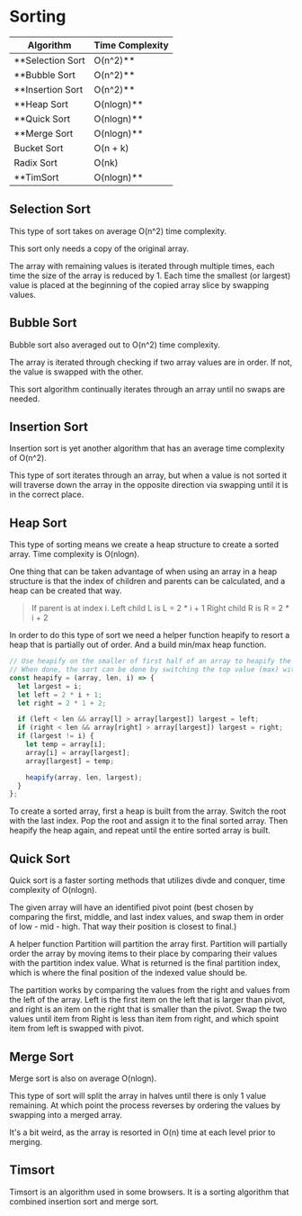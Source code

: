 # Sorting

Algorithm | Time Complexity
---|---
**Selection Sort | O(n^2)**
**Bubble Sort | O(n^2)**
**Insertion Sort | O(n^2)**
**Heap Sort | O(nlogn)**
**Quick Sort | O(nlogn)**
**Merge Sort | O(nlogn)**
Bucket Sort | O(n + k)
Radix Sort | O(nk)
**TimSort | O(nlogn)**

## Selection Sort

This type of sort takes on average O(n^2) time complexity.

This sort only needs a copy of the original array.

The array with remaining values is iterated through multiple times, each time the size of the array is reduced by 1. Each time the smallest (or largest) value is placed at the beginning of the copied array slice by swapping values.

## Bubble Sort

Bubble sort also averaged out to O(n^2) time complexity.

The array is iterated through checking if two array values are in order. If not, the value is swapped with the other.

This sort algorithm continually iterates through an array until no swaps are needed.

## Insertion Sort

Insertion sort is yet another algorithm that has an average time complexity of O(n^2).

This type of sort iterates through an array, but when a value is not sorted it will traverse down the array in the opposite direction via swapping until it is in the correct place.

## Heap Sort

This type of sorting means we create a heap structure to create a sorted array. Time complexity is O(nlogn).

One thing that can be taken advantage of when using an array in a heap structure is that the index of children and parents can be calculated, and a heap can be created that way.

> If parent is at index i.
> Left child L is L = 2 * i + 1
> Right child R is R = 2 * i + 2

In order to do this type of sort we need a helper function heapify to resort a heap that is partially out of order. And a build min/max heap function.

```javascript
// Use heapify on the smaller of first half of an array to heapify the array
// When done, the sort can be done by switching the top value (max) with the bottom
const heapify = (array, len, i) => {
  let largest = i;
  let left = 2 * i + 1;
  let right = 2 * 1 + 2;

  if (left < len && array[l] > array[largest]) largest = left;
  if (right < len && array[right] > array[largest]) largest = right;
  if (largest != i) {
    let temp = array[i];
    array[i] = array[largest];
    array[largest] = temp;

    heapify(array, len, largest);
  }
};
```

To create a sorted array, first a heap is built from the array. Switch the root with the last index. Pop the root and assign it to the final sorted array. Then heapify the heap again, and repeat until the entire sorted array is built.

## Quick Sort

Quick sort is a faster sorting methods that utilizes divde and conquer, time complexity of O(nlogn).

The given array will have an identified pivot point (best chosen by comparing the first, middle, and last index values, and swap them in order of low - mid - high. That way their position is closest to final.)

A helper function Partition will partition the array first. Partition will partially order the array by moving items to their place by comparing their values with the partition index value. What is returned is the final partition index, which is where the final position of the indexed value should be.

The partition works by comparing the values from the right and values from the left of the array. Left is the first item on the left that is larger than pivot, and right is an item on the right that is smaller than the pivot. Swap the two values until item from Right is less than item from right, and which spoint item from left is swapped with pivot.

## Merge Sort

Merge sort is also on average O(nlogn).

This type of sort will split the array in halves until there is only 1 value remaining. At which point the process reverses by ordering the values by swapping into a merged array.

It's a bit weird, as the array is resorted in O(n) time at each level prior to merging.

## Timsort

Timsort is an algorithm used in some browsers. It is a sorting algorithm that combined insertion sort and merge sort.

